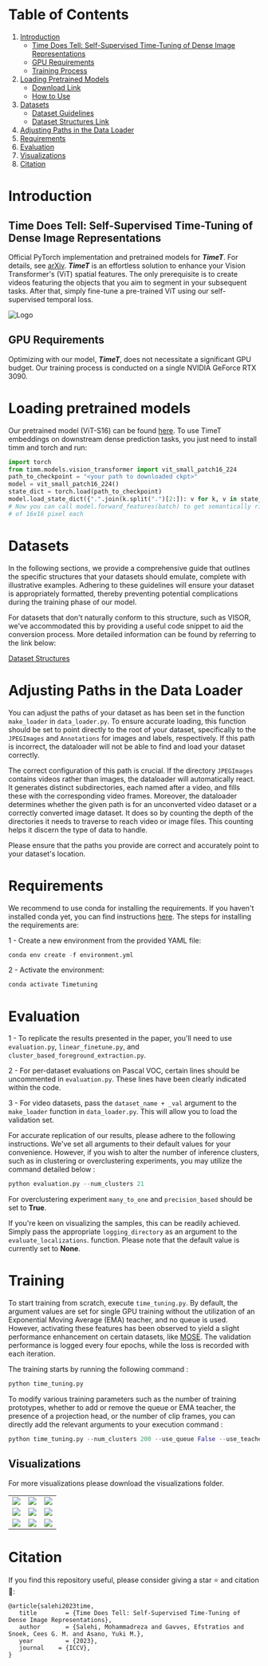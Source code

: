 

# Table of Contents

1. [Introduction](#introduction)
    - [Time Does Tell: Self-Supervised Time-Tuning of Dense Image Representations](#time-does-tell)
    - [GPU Requirements](#gpu-requirements)
    - [Training Process](#training-process)
2. [Loading Pretrained Models](#loading-pretrained-models)
    - [Download Link](https://www.dropbox.com/scl/fi/nnx2mm8ian9w49vstpgz0/TimeT.pth?rlkey=w9q3hvxd51nb63ammy33qhry0&dl=0)
    - [How to Use](#how-to-use)
3. [Datasets](#datasets)
    - [Dataset Guidelines](#dataset-guidelines)
    - [Dataset Structures Link](dataset_README.md)
4. [Adjusting Paths in the Data Loader](#adjusting-paths)
5. [Requirements](#requirements)
7. [Evaluation](#evaluation)
9. [Visualizations](#visualizations)
10. [Citation](#citation)

# Introduction
<a name="introduction"></a>
## Time Does Tell: Self-Supervised Time-Tuning of Dense Image Representations
<a name="time-does-tell"></a>

Official PyTorch implementation and pretrained models for ***TimeT***. For details, see [arXiv](https://arxiv.org/abs/2308.11796). ***TimeT*** is an effortless solution to enhance your Vision Transformer's (ViT) spatial features. The only prerequisite is to create videos featuring the objects that you aim to segment in your subsequent tasks. After that, simply fine-tune a pre-trained ViT using our self-supervised temporal loss. 


![Logo](Images/Fig1.jpg)


## GPU Requirements

<a name="gpu-requirements"></a>
Optimizing with our model, ***TimeT***, does not necessitate a significant GPU budget. Our training process is conducted on a single NVIDIA GeForce RTX 3090.



# Loading pretrained models
<a name="how-to-use"></a>
Our pretrained model (ViT-S16) can be found [here](https://www.dropbox.com/scl/fi/nnx2mm8ian9w49vstpgz0/TimeT.pth?rlkey=w9q3hvxd51nb63ammy33qhry0&dl=0). To use TimeT embeddings on downstream dense prediction tasks, you just need to install timm and torch and run:
```python
import torch
from timm.models.vision_transformer import vit_small_patch16_224
path_to_checkpoint = "<your path to downloaded ckpt>"
model = vit_small_patch16_224()
state_dict = torch.load(path_to_checkpoint)
model.load_state_dict({".".join(k.split(".")[2:]): v for k, v in state_dict.items()}, strict=False)
# Now you can call model.forward_features(batch) to get semantically rich image patch embeddings 
# of 16x16 pixel each

```

# Datasets

<a name="datasets"></a>

In the following sections, we provide a comprehensive guide that outlines the specific structures that your datasets should emulate, complete with illustrative examples. Adhering to these guidelines will ensure your dataset is appropriately formatted, thereby preventing potential complications during the training phase of our model.

For datasets that don't naturally conform to this structure, such as VISOR, we've accommodated this by providing a useful code snippet to aid the conversion process. More detailed information can be found by referring to the link below:

[Dataset Structures](dataset_README.md)

# Adjusting Paths in the Data Loader

<a name="adjusting-paths"></a>

You can adjust the paths of your dataset as has been set in the function `make_loader` in `data_loader.py`. To ensure accurate loading, this function should be set to point directly to the root of your dataset, specifically to the `JPEGImages` and `Annotations` for images and labels, respectively. If this path is incorrect, the dataloader will not be able to find and load your dataset correctly.

The correct configuration of this path is crucial. If the directory `JPEGImages` contains videos rather than images, the dataloader will automatically react. It generates distinct subdirectories, each named after a video, and fills these with the corresponding video frames. Moreover, the dataloader determines whether the given path is for an unconverted video dataset or a correctly converted image dataset. It does so by counting the depth of the directories it needs to traverse to reach video or image files. This counting helps it discern the type of data to handle.

Please ensure that the paths you provide are correct and accurately point to your dataset's location.


# Requirements

<a name="requirements"> </a>

We recommend to use conda for installing the requirements. If you haven't installed conda yet, you can find instructions [here](https://www.anaconda.com/download). The steps for installing the requirements are:

1 - Create a new environment from the provided YAML file:

```python
conda env create -f environment.yml
```

2 - Activate the environment:

```
conda activate Timetuning
```

# Evaluation

<a name="evaluation"></a>

1 - To replicate the results presented in the paper, you'll need to use `evaluation.py`, `linear_finetune.py`, and `cluster_based_foreground_extraction.py`.

2 - For per-dataset evaluations on Pascal VOC, certain lines should be uncommented in `evaluation.py`. These lines have been clearly indicated within the code.

3 - For video datasets, pass the `dataset_name + _val` argument to the `make_loader` function in `data_loader.py`. This will allow you to load the validation set.

For accurate replication of our results, please adhere to the following instructions. We've set all arguments to their default values for your convenience. However, if you wish to alter the number of inference clusters, such as in clustering or overclustering experiments, you may utilize the command detailed below : 

```python
python evaluation.py --num_clusters 21
```

For overclustering experiment ```many_to_one``` and ```precision_based``` should be set to **True**. 

If you're keen on visualizing the samples, this can be readily achieved. Simply pass the appropriate  ```logging_directory```  as an argument to the ``` evaluate_localizations```. function. Please note that the default value is currently set to  **None**.

# Training

<a name="training-process"></a>

To start training from scratch, execute `time_tuning.py`. By default, the argument values are set for single GPU training without the utilization of an Exponential Moving Average (EMA) teacher, and no queue is used. However, activating these features has been observed to yield a slight performance enhancement on certain datasets, like [MOSE](https://henghuiding.github.io/MOSE/). The validation performance is logged every four epochs, while the loss is recorded with each iteration.

The training starts by running the following command :

```python
python time_tuning.py
```

To modify various training parameters such as the number of training prototypes, whether to add or remove the queue or EMA teacher, the presence of a projection head, or the number of clip frames, you can directly add the relevant arguments to your execution command :

```python
python time_tuning.py --num_clusters 200 --use_queue False --use_teacher True --use_projection_head True --num_frames 4
```

## Visualizations

<a name="visualizations"> </a>

For more visualizations please download the visualizations folder.


|    |    |    |
|:--:|:--:|:--:|
| ![](Images/0_0.gif) | ![](Images/0_2.gif)  | ![](Images/0_7.gif) |
| ![](Images/0_9.gif) | ![](Images/0_20.gif) | ![](Images/0_48.gif) |
| ![](Images/1_23.gif)  | ![](Images/2_1.gif) | ![](Images/2_3.gif) |


# Citation

<a name="citation"> </a>

If you find this repository useful, please consider giving a star ⭐ and citation 📣:
``` 
@article{salehi2023time,
   title        = {Time Does Tell: Self-Supervised Time-Tuning of Dense Image Representations},
   author       = {Salehi, Mohammadreza and Gavves, Efstratios and Snoek, Cees G. M. and Asano, Yuki M.},
   year         = {2023},
   journal    = {ICCV},
}

```
